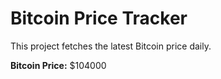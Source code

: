 # Bitcoin Price Tracker

This project fetches the latest Bitcoin price daily.

**Bitcoin Price:** $104000
